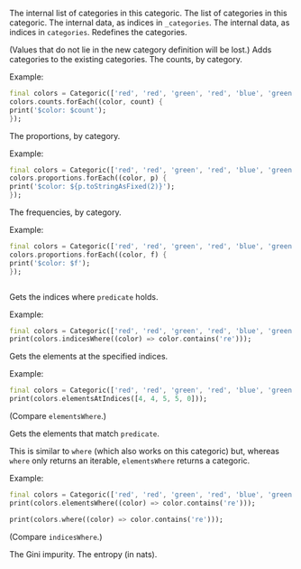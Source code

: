 The internal list of categories in this categoric.
The list of categories in this categoric.
The internal data, as indices in `_categories`.
The internal data, as indices in `categories`.
Redefines the categories.

(Values that do not lie in the new category definition will be lost.)
Adds categories to the existing categories.
The counts, by category.

Example:

```dart
final colors = Categoric(['red', 'red', 'green', 'red', 'blue', 'green']);
colors.counts.forEach((color, count) {
print('$color: $count');
});

```

The proportions, by category.

Example:

```dart
final colors = Categoric(['red', 'red', 'green', 'red', 'blue', 'green']);
colors.proportions.forEach((color, p) {
print('$color: ${p.toStringAsFixed(2)}');
});

```

The frequencies, by category.

Example:

```dart
final colors = Categoric(['red', 'red', 'green', 'red', 'blue', 'green']);
colors.proportions.forEach((color, f) {
print('$color: $f');
});



```

Gets the indices where `predicate` holds.

Example:

```dart
final colors = Categoric(['red', 'red', 'green', 'red', 'blue', 'green']);
print(colors.indicesWhere((color) => color.contains('re')));

```

Gets the elements at the specified indices.

Example:

```dart
final colors = Categoric(['red', 'red', 'green', 'red', 'blue', 'green']);
print(colors.elementsAtIndices([4, 4, 5, 5, 0]));

```
(Compare `elementsWhere`.)

Gets the elements that match `predicate`.

This is similar to `where` (which also works on this categoric) but, whereas
`where` only returns an iterable, `elementsWhere` returns a categoric.

Example:

```dart
final colors = Categoric(['red', 'red', 'green', 'red', 'blue', 'green']);
print(colors.elementsWhere((color) => color.contains('re')));

print(colors.where((color) => color.contains('re')));

```

(Compare `indicesWhere`.)

The Gini impurity.
The entropy (in nats).
